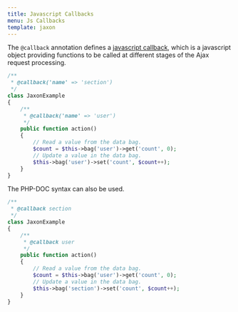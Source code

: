 ```yaml
---
title: Javascript Callbacks
menu: Js Callbacks
template: jaxon
---
```


The `@callback` annotation defines a [javascript callback](../../requests/js-callbacks/), which is a javascript object providing functions to be called at different stages of the Ajax request processing.

```php
/**
 * @callback('name' => 'section')
 */
class JaxonExample
{
    /**
     * @callback('name' => 'user')
     */
    public function action()
    {
        // Read a value from the data bag.
        $count = $this->bag('user')->get('count', 0);
        // Update a value in the data bag.
        $this->bag('user')->set('count', $count++);
    }
}
```

The PHP-DOC syntax can also be used.

```php
/**
 * @callback section
 */
class JaxonExample
{
    /**
     * @callback user
     */
    public function action()
    {
        // Read a value from the data bag.
        $count = $this->bag('user')->get('count', 0);
        // Update a value in the data bag.
        $this->bag('section')->set('count', $count++);
    }
}
```

